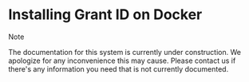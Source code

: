 ﻿# Installing Grant ID on Docker

> [!NOTE]
> The documentation for this system is currently under construction. We apologize for any inconvenience this may cause. Please
> contact us if there's any information you need that is not currently documented.
